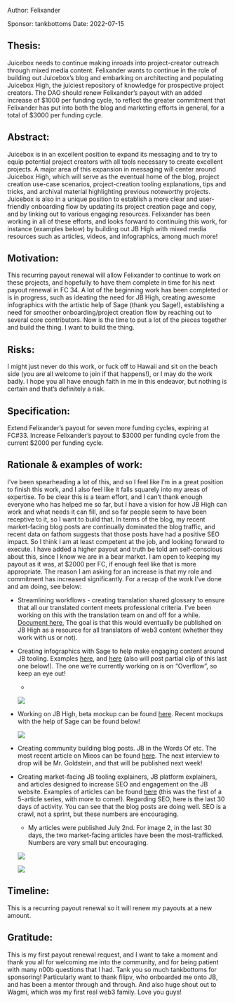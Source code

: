 
 
Author: Felixander

Sponsor: tankbottoms
Date: 2022-07-15

## Thesis:

Juicebox needs to continue making inroads into project-creator outreach through mixed media content. Felixander wants to continue in the role of building out Juicebox’s blog and embarking on architecting and populating Juicebox High, the juiciest repository of knowledge for prospective project creators. The DAO should renew Felixander’s payout with an added increase of $1000 per funding cycle, to reflect the greater commitment that Felixander has put into both the blog and marketing efforts in general, for a total of $3000 per funding cycle.

## Abstract:

Juicebox is in an excellent position to expand its messaging and to try to equip potential project creators with all tools necessary to create excellent projects. A major area of this expansion in messaging will center around Juicebox High, which will serve as the eventual home of the blog, project creation use-case scenarios, project-creation tooling explanations, tips and tricks, and archival material highlighting previous noteworthy projects. Juicebox is also in a unique position to establish a more clear and user-friendly onboarding flow by updating its project creation page and copy, and by linking out to various engaging resources. Felixander has been working in all of these efforts, and looks forward to continuing this work, for instance (examples below) by building out JB High with mixed media resources such as articles, videos, and infographics, among much more!

## Motivation:

This recurring payout renewal will allow Felixander to continue to work on these projects, and hopefully to have them complete in time for his next payout renewal in FC 34. A lot of the beginning work has been completed or is in progress, such as ideating the need for JB High, creating awesome infographics with the artistic help of Sage (thank you Sage!), establishing a need for smoother onboarding/project creation flow by reaching out to several core contributors. Now is the time to put a lot of the pieces together and build the thing. I want to build the thing.

## Risks:

I might just never do this work, or fuck off to Hawaii and sit on the beach side (you are all welcome to join if that happens!), or I may do the work badly. I hope you all have enough faith in me in this endeavor, but nothing is certain and that’s definitely a risk.

## Specification:

Extend Felixander’s payout for seven more funding cycles, expiring at FC#33. Increase Felixander’s payout to $3000 per funding cycle from the current $2000 per funding cycle.

## Rationale & examples of work:

I’ve been spearheading a lot of this, and so I feel like I’m in a great position to finish this work, and I also feel like it falls squarely into my areas of expertise. To be clear this is a team effort, and I can’t thank enough everyone who has helped me so far, but I have a vision for how JB High can work and what needs it can fill, and so far people seem to have been receptive to it, so I want to build that. In terms of the blog, my recent market-facing blog posts are continually dominated the blog traffic, and recent data on fathom suggests that those posts have had a positive SEO impact. So I think I am at least competent at the job, and looking forward to execute. I have added a higher payout and truth be told am self-conscious about this, since I know we are in a bear market. I am open to keeping my payout as it was, at $2000 per FC, if enough feel like that is more appropriate. The reason I am asking for an increase is that my role and commitment has increased significantly. For a recap of the work I’ve done and am doing, see below:


- Streamlining workflows - creating translation shared glossary to ensure that all our translated content meets professional criteria. I’ve been working on this with the translation team on and off for a while. [Document here.](https://docs.google.com/spreadsheets/d/1LUt1jDaeuWQMFeUJhnal7Ja_BE6PkiFHcA65u932IEk/edit?usp=sharing) The goal is that this would eventually be published on JB High as a resource for all translators of web3 content (whether they work with us or not).

- Creating infographics with Sage to help make engaging content around JB tooling. Examples [here](https://discord.com/channels/775859454780244028/868159148544634880/994350885989777590), and [here](https://discord.com/channels/775859454780244028/984526928516116580/985955145160458260) (also will post partial clip of this last one below!). The one we’re currently working on is on “Overflow”, so keep an eye out!

	- 

	![](https://s3.us-west-2.amazonaws.com/secure.notion-static.com/f85c3d7b-0cc2-4245-a5b6-56cfc51e8a23/Screen_Shot_2022-07-14_at_3.35.24_PM.png?X-Amz-Algorithm=AWS4-HMAC-SHA256&X-Amz-Content-Sha256=UNSIGNED-PAYLOAD&X-Amz-Credential=AKIAT73L2G45EIPT3X45%2F20220722%2Fus-west-2%2Fs3%2Faws4_request&X-Amz-Date=20220722T173212Z&X-Amz-Expires=3600&X-Amz-Signature=ddcbe82a65967effbb6204bb98f768d50fdb09aa3ab9351dc4a6ff54058d9d5f&X-Amz-SignedHeaders=host&x-id=GetObject)

- Working on JB High, beta mockup can be found [here](https://discord.com/channels/775859454780244028/984526928516116580/994679623847792780). Recent mockups with the help of Sage can be found below!

	![](https://s3.us-west-2.amazonaws.com/secure.notion-static.com/9c8cb898-fe3d-4367-87f5-d1d9f9083a08/Screen_Shot_2022-07-14_at_3.40.51_PM.png?X-Amz-Algorithm=AWS4-HMAC-SHA256&X-Amz-Content-Sha256=UNSIGNED-PAYLOAD&X-Amz-Credential=AKIAT73L2G45EIPT3X45%2F20220722%2Fus-west-2%2Fs3%2Faws4_request&X-Amz-Date=20220722T173212Z&X-Amz-Expires=3600&X-Amz-Signature=3853c156f349908315ae251b144d0bcf4d63034c97c579412763d1ba9da28b9a&X-Amz-SignedHeaders=host&x-id=GetObject)

- Creating community building blog posts. JB in the Words Of etc. The most recent article on Mieos can be found [here](https://info.juicebox.money/blog/juicebox-in-the-words-of-mieos). The next interview to drop will be Mr. Goldstein, and that will be published next week!

- Creating market-facing JB tooling explainers, JB platform explainers, and articles designed to increase SEO and engagement on the JB website. Examples of articles can be found [here](https://info.juicebox.money/blog/the-power-of-token-minting-explained) (this was the first of a 5-article series, with more to come!). Regarding SEO, here is the last 30 days of activity. You can see that the blog posts are doing well. SEO is a crawl, not a sprint, but these numbers are encouraging.

	- My articles were published July 2nd. For image 2, in the last 30 days, the two market-facing articles have been the most-trafficked. Numbers are very small but encouraging.

	![](https://s3.us-west-2.amazonaws.com/secure.notion-static.com/b3ba1074-03d5-4c15-9760-8d8efa4dde8f/Screen_Shot_2022-07-14_at_3.29.05_PM.png?X-Amz-Algorithm=AWS4-HMAC-SHA256&X-Amz-Content-Sha256=UNSIGNED-PAYLOAD&X-Amz-Credential=AKIAT73L2G45EIPT3X45%2F20220722%2Fus-west-2%2Fs3%2Faws4_request&X-Amz-Date=20220722T173212Z&X-Amz-Expires=3600&X-Amz-Signature=16e8a8e72f1722327b1d76e4ff6383f2e317cfce9e7d636b40228268a5b243e3&X-Amz-SignedHeaders=host&x-id=GetObject)

	![](https://s3.us-west-2.amazonaws.com/secure.notion-static.com/95d35e2b-b8b0-417e-a065-9e0826b3a462/Screen_Shot_2022-07-14_at_3.29.25_PM.png?X-Amz-Algorithm=AWS4-HMAC-SHA256&X-Amz-Content-Sha256=UNSIGNED-PAYLOAD&X-Amz-Credential=AKIAT73L2G45EIPT3X45%2F20220722%2Fus-west-2%2Fs3%2Faws4_request&X-Amz-Date=20220722T173212Z&X-Amz-Expires=3600&X-Amz-Signature=8e72a138f6d315525086e4a6b55468673094e578a725c9c611db5eb0df982d0c&X-Amz-SignedHeaders=host&x-id=GetObject)

## Timeline:

This is a recurring payout renewal so it will renew my payouts at a new amount.

## Gratitude:

This is my first payout renewal request, and I want to take a moment and thank you all for welcoming me into the community, and for being patient with many n00b questions that I had. Tank you so much tankbottoms for sponsoring! Particularly want to thank filipv, who onboarded me onto JB, and has been a mentor through and through. And also huge shout out to Wagmi, which was my first real web3 family. Love you guys!
